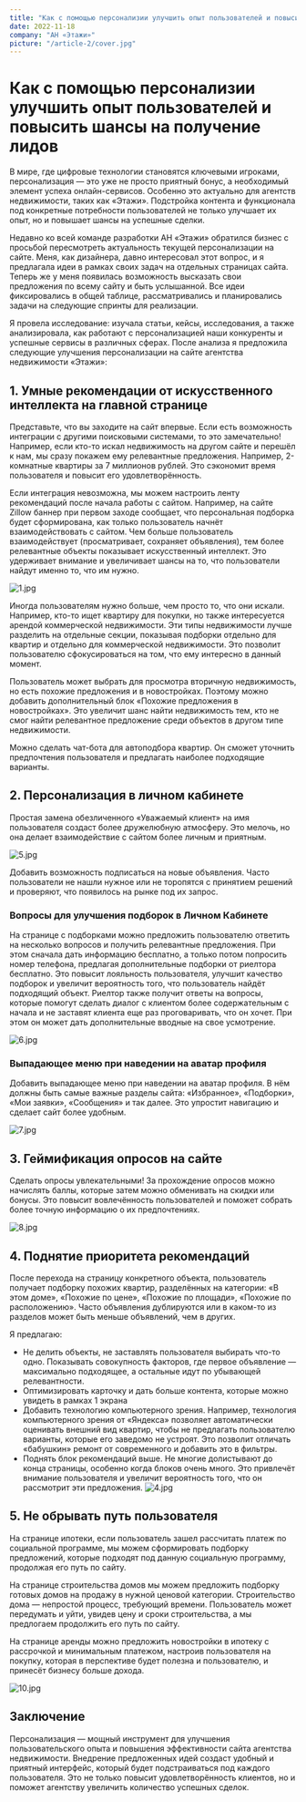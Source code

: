```yaml
---
title: "Как с помощью персонализии улучшить опыт пользователей и повысить шансы на получение лидов"
date: 2022-11-18
company: "АН «Этажи»"
picture: "/article-2/cover.jpg"
---
```


# Как с помощью персонализии улучшить опыт пользователей и повысить шансы на получение лидов

В мире, где цифровые технологии становятся ключевыми игроками, персонализация — это уже не просто приятный бонус, а необходимый элемент успеха онлайн-сервисов. Особенно это актуально для агентств недвижимости, таких как «Этажи». Подстройка контента и функционала под конкретные потребности пользователей не только улучшает их опыт, но и повышает шансы на успешные сделки.

Недавно ко всей команде разработки АН «Этажи» обратился бизнес с просьбой пересмотреть актуальность текущей персонализации на сайте. Меня, как дизайнера, давно интересовал этот вопрос, и я предлагала идеи в рамках своих задач на отдельных страницах сайта. Теперь же у меня появилась возможность высказать свои предложения по всему сайту и быть услышанной. Все идеи фиксировались в общей таблице, рассматривались и планировались задачи на следующие спринты для реализации.

Я провела исследование: изучала статьи, кейсы, исследования, а также анализировала, как работают с персонализацией наши конкуренты и успешные сервисы в различных сферах. После анализа я предложила следующие улучшения персонализации на сайте агентства недвижимости «Этажи»:

## 1. Умные рекомендации от искусственного интеллекта на главной странице

Представьте, что вы заходите на сайт впервые. Если есть возможность интеграции с другими поисковыми системами, то это замечательно! Например, если кто-то искал недвижимость на другом сайте и перешёл к нам, мы сразу покажем ему релевантные предложения. Например, 2-комнатные квартиры за 7 миллионов рублей. Это сэкономит время пользователя и повысит его удовлетворённость.

Если интеграция невозможна, мы можем настроить ленту рекомендаций после начала работы с сайтом. Например, на сайте Zillow баннер при первом заходе сообщает, что персональная подборка будет сформирована, как только пользователь начнёт взаимодействовать с сайтом. Чем больше пользователь взаимодействует (просматривает, сохраняет объявления), тем более релевантные объекты показывает искусственный интеллект. Это удерживает внимание и увеличивает шансы на то, что пользователи найдут именно то, что им нужно.

![1.jpg](/article-1/1.jpg)

Иногда пользователям нужно больше, чем просто то, что они искали. Например, кто-то ищет квартиру для покупки, но также интересуется арендой коммерческой недвижимости. Эти типы недвижимости лучше разделить на отдельные секции, показывая подборки отдельно для квартир и отдельно для коммерческой недвижимости. Это позволит пользователю сфокусироваться на том, что ему интересно в данный момент.

Пользователь может выбрать для просмотра вторичную недвижимость, но есть похожие предложения и в новостройках. Поэтому можно добавить дополнительный блок «Похожие предложения в новостройках». Это увеличит шанс найти недвижимость тем, кто не смог найти релевантное предложение среди объектов в другом типе недвижимости.

Можно сделать чат-бота для автоподбора квартир. Он сможет уточнить предпочтения пользователя и предлагать наиболее подходящие варианты.

## 2. Персонализация в личном кабинете

Простая замена обезличенного «Уважаемый клиент» на имя пользователя создаст более дружелюбную атмосферу. Это мелочь, но она делает взаимодействие с сайтом более личным и приятным.

![5.jpg](/article-1/5.jpg)

Добавить возможность подписаться на новые объявления. Часто пользователи не нашли нужное или не торопятся с принятием решений и проверяют, что появилось на рынке под их запрос.

### Вопросы для улучшения подборок в Личном Кабинете

На странице с подборками можно предложить пользователю ответить на несколько вопросов и получить релевантные предложения. При этом сначала дать информацию бесплатно, а только потом попросить номер телефона, предлагая дополнительные подборки от риелтора бесплатно. Это повысит лояльность пользователя, улучшит качество подборок и увеличит вероятность того, что пользователь найдёт подходящий объект. Риелтор также получит ответы на вопросы, которые помогут сделать диалог с клиентом более содержательным с начала и не заставят клиента еще раз проговаривать, что он хочет. При этом он может дать дополнительные вводные на свое усмотрение.

![6.jpg](/article-1/6.jpg)

### Выпадающее меню при наведении на аватар профиля

Добавить выпадающее меню при наведении на аватар профиля. В нём должны быть самые важные разделы сайта: «Избранное», «Подборки», «Мои заявки», «Сообщения» и так далее. Это упростит навигацию и сделает сайт более удобным.

![7.jpg](/article-1/7.jpg)

## 3. Геймификация опросов на сайте

Сделать опросы увлекательными! За прохождение опросов можно начислять баллы, которые затем можно обменивать на скидки или бонусы. Это повысит вовлечённость пользователей и поможет собрать более точную информацию о их предпочтениях.

![8.jpg](/article-1/8.jpg)

## 4. Поднятие приоритета рекомендаций

После перехода на страницу конкретного объекта, пользователь получает подборку похожих квартир, разделённых на категории: «В этом доме», «Похожие по цене», «Похожие по площади», «Похожие по расположению». Часто объявления дублируются или в каком-то из разделов может быть меньше объявлений, чем в других.

Я предлагаю:

- Не делить объекты, не заставлять пользователя выбирать что-то одно. Показывать совокупность факторов, где первое объявление — максимально подходящее, а остальные идут по убывающей релевантности.
- Оптимизировать карточку и дать больше контента, которые можно увидеть в рамках 1 экрана
- Добавить технологию компьютерного зрения. Например, технология компьютерного зрения от «Яндекса» позволяет автоматически оценивать внешний вид квартир, чтобы не предлагать пользователю варианты, которые его заведомо не устроят. Это позволит отличать «бабушкин» ремонт от современного и добавить это в фильтры.
- Поднять блок рекомендаций выше. Не многие долистывают до конца страницы, особенно когда блоков очень много. Это привлечёт внимание пользователя и увеличит вероятность того, что он рассмотрит эти предложения.
  ![4.jpg](/article-1/4.jpg)

## 5. Не обрывать путь пользователя

На странице ипотеки, если пользователь зашел рассчитать платеж по социальной программе, мы можем сформировать подборку предложений, которые подходят под данную социальную программу, продолжая его путь по сайту.

На странице строительства домов мы можем предложить подборку готовых домов на продажу в нужной ценовой категории. Строительство дома — непростой процесс, требующий времени. Пользователь может передумать и уйти, увидев цену и сроки строительства, а мы предлогаем продолжить его путь по сайту.

На странице аренды можно предложить новостройки в ипотеку с рассрочкой и минимальным платежом, настроив пользователя на покупку, которая в перспективе будет полезна и пользователю, и принесёт бизнесу больше дохода.

![10.jpg](/article-1/10.jpg)

## Заключение

Персонализация — мощный инструмент для улучшения пользовательского опыта и повышения эффективности сайта агентства недвижимости. Внедрение предложенных идей создаст удобный и приятный интерфейс, который будет подстраиваться под каждого пользователя. Это не только повысит удовлетворённость клиентов, но и поможет агентству увеличить количество успешных сделок.
